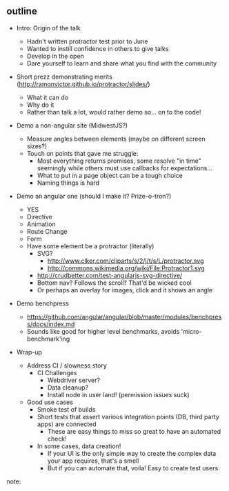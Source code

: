 ##  outline

- Intro: Origin of the talk
	- Hadn't written protractor test prior to June
	- Wanted to instill confidence in others to give talks
	- Develop in the open
	- Dare yourself to learn and share what you find with the community
- Short prezz demonstrating merits (http://ramonvictor.github.io/protractor/slides/)
	- What it can do
	- Why do it		
	- Rather than talk a lot, would rather demo so... on to the code!

- Demo a non-angular site (MidwestJS?)
	- Measure angles between elements (maybe on different screen sizes?)
	- Touch on points that gave me struggle:
		- Most everything returns promises, some resolve "in time" seemingly while others must use callbacks for expectations...
		- What to put in a page object can be a tough choice
		- Naming things is hard
- Demo an angular one (should I make it? Prize-o-tron?)
	- YES
	- Directive
	- Animation
	- Route Change
	- Form
	- Have some element be a protractor (literally)
		- SVG? 
			- http://www.clker.com/cliparts/s/2/j/t/s/L/protractor.svg
			- http://commons.wikimedia.org/wiki/File:Protractor1.svg
		- http://crudbetter.com/test-angularjs-svg-directive/
		- Bottom nav? Follows the scroll? That'd be wicked cool
		- Or perhaps an overlay for images, click and it shows an angle
- Demo benchpress
	- https://github.com/angular/angular/blob/master/modules/benchpress/docs/index.md
	- Sounds like good for higher level benchmarks, avoids 'micro-benchmark'ing

- Wrap-up
	- Address CI / slowness story
		- CI Challenges
			- Webdriver server?
			- Data cleanup?
			- Install node in user land! (permission issues suck)
	- Good use cases
		- Smoke test of builds
		- Short tests that assert various integration points (DB, third party apps) are connected
			- These are easy things to miss so great to have an automated check!
		- In some cases, data creation! 
			- If your UI is the only simple way to create the complex data your app requires, that's a smell
			- But if you can automate that, voila! Easy to create test users

note:
    
